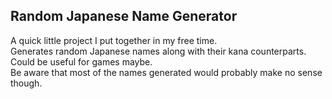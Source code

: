 ## Random Japanese Name Generator

A quick little project I put together in my free time.  
Generates random Japanese names along with their kana counterparts.  
Could be useful for games maybe.  
Be aware that most of the names generated would probably make no sense though.
